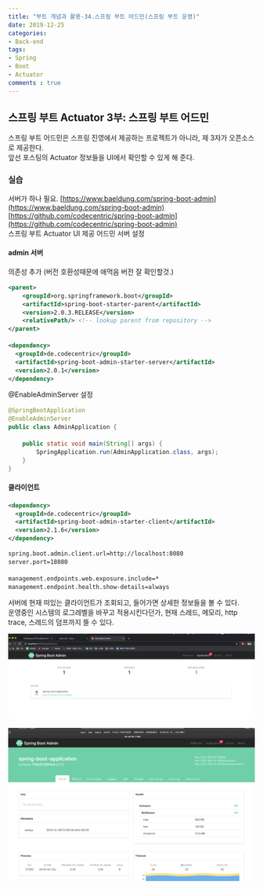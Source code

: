```yaml
---
title: "부트 개념과 활용-34.스프링 부트 어드민(스프링 부트 운영)"
date: 2019-12-25
categories:
- Back-end
tags:
- Spring 
- Boot
- Actuator
comments : true
---
```


## 스프링 부트 Actuator 3부: 스프링 부트 어드민
스프링 부트 어드민은 스프링 진영에서 제공하는 프로젝트가 아니라, 제 3자가 오픈소스로 제공한다.             
앞선 포스팅의 Actuator 정보들을 UI에서 확인할 수 있게 해 준다.                    

### 실습
서버가 하나 필요.
[https://www.baeldung.com/spring-boot-admin](https://www.baeldung.com/spring-boot-admin)                 
[https://github.com/codecentric/spring-boot-admin](https://github.com/codecentric/spring-boot-admin)           
스프링 부트 Actuator UI 제공 어드민 서버 설정
#### admin 서버
의존성 추가 (버전 호환성때문에 애먹음 버전 잘 확인할것.)
~~~xml
<parent>
    <groupId>org.springframework.boot</groupId>
    <artifactId>spring-boot-starter-parent</artifactId>
    <version>2.0.3.RELEASE</version>
    <relativePath/> <!-- lookup parent from repository -->
</parent>

<dependency>
  <groupId>de.codecentric</groupId>
  <artifactId>spring-boot-admin-starter-server</artifactId>
  <version>2.0.1</version>
</dependency>
~~~

@EnableAdminServer 설정
~~~java
@SpringBootApplication
@EnableAdminServer
public class AdminApplication {

    public static void main(String[] args) {
        SpringApplication.run(AdminApplication.class, args);
    }
}
~~~

#### 클라이언트
~~~xml
<dependency>
  <groupId>de.codecentric</groupId> 
  <artifactId>spring-boot-admin-starter-client</artifactId>
  <version>2.1.6</version>
</dependency>
~~~


~~~xml
spring.boot.admin.client.url=http://localhost:8080
server.port=18080

management.endpoints.web.exposure.include=*
management.endpoint.health.show-details=always
~~~


서버에 현재 떠있는 클라이언트가 조회되고, 들어가면 상세한 정보들을 볼 수 있다.             
운영중인 시스템의 로그레벨을 바꾸고 적용시킨다던가, 현재 스레드, 메모리, http trace, 스레드의 덤프까지 뜰 수 있다.   


![admin1](https://github.com/jaeuk2274/jaeuk2274.github.io/blob/master/_posts/img/%EC%8A%A4%ED%94%84%EB%A7%81%20%EB%B6%80%ED%8A%B8%20%EA%B0%9C%EB%85%90%EA%B3%BC%20%ED%99%9C%EC%9A%A9/11.admin1.png?raw=true)

![admin2](https://github.com/jaeuk2274/jaeuk2274.github.io/blob/master/_posts/img/%EC%8A%A4%ED%94%84%EB%A7%81%20%EB%B6%80%ED%8A%B8%20%EA%B0%9C%EB%85%90%EA%B3%BC%20%ED%99%9C%EC%9A%A9/12.admin2.png?raw=true)

